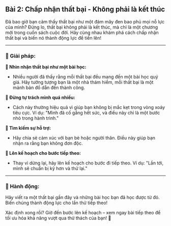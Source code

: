 ## Bài 2: Chấp nhận thất bại - Không phải là kết thúc

Đã bao giờ bạn cảm thấy thất bại như một đám mây đen bao phủ mọi nỗ lực của mình? Đừng lo, thất bại không phải là kết thúc, mà chỉ là một chương mới trong cuốn sách cuộc đời. Hãy cùng nhau khám phá cách chấp nhận thất bại và biến nó thành động lực để tiến lên!

---

### 📌 Giải pháp:

**🔹 Nhìn nhận thất bại như một bài học:**
- Nhiều người đã thấy rằng mỗi thất bại đều mang đến một bài học quý giá. Hãy tưởng tượng bạn là một nhà thám hiểm, mỗi thất bại là một mảnh bản đồ dẫn đến thành công.

**🔹 Đừng tự trách mình quá nhiều:**
- Cách này thường hiệu quả vì giúp bạn không bị mắc kẹt trong vòng xoáy tiêu cực. Ví dụ: "Mình đã cố gắng hết sức, và điều này chỉ là một bước nhỏ trong hành trình."

**🔹 Tìm kiếm sự hỗ trợ:**
- Hãy chia sẻ cảm xúc với bạn bè hoặc người thân. Điều này giúp bạn nhận ra rằng bạn không đơn độc.

**🔹 Lên kế hoạch cho bước tiếp theo:**
- Thay vì dừng lại, hãy lên kế hoạch cho bước đi tiếp theo. Ví dụ: "Lần tới, mình sẽ chuẩn bị kỹ hơn và thử lại."

---

### 🚀 Hành động:

Hãy viết ra một thất bại gần đây và những bài học bạn đã học được từ đó. Biến chúng thành động lực cho lần thử tiếp theo!

Xác định xong rồi? Giờ đến bước lên kế hoạch – xem ngay bài tiếp theo để tối ưu hóa khả năng vượt qua thử thách của bạn! 💪